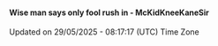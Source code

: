 #### Wise man says only fool rush in - McKidKneeKaneSir
Updated on 29/05/2025 - 08:17:17 (UTC) Time Zone
